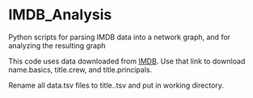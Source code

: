 # IMDB_Analysis
Python scripts for parsing IMDB data into a network graph, and for analyzing the resulting graph

This code uses data downloaded from <a href="https://datasets.imdbws.com/">IMDB</a>. Use that link to download name.basics, title.crew, and title.principals. 

Rename all data.tsv files to title.<respective name>.tsv and put in working directory.
